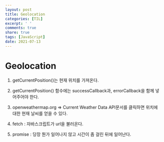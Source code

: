 ```yaml
---
layout: post
title: Geolocation
categories: [TIL]
excerpt: ' '
comments: true
share: true
tags: [JavaScript]
date: 2021-07-13
---
```


# Geolocation 

1. getCurrentPosition()는 현재 위치를 가져온다.

2. getCurrentPosition() 함수에는 successCallback과, errorCallback을 함께 넣어주어야 한다.

3. openweathermap.org => Current Weather Data API문서를 클릭하면 위치에 대한 현재 날씨를 얻을 수 있다.
4.  fetch : 자바스크립트가 url을 불러온다.
5. promise : 당장 뭔가 일어나지 않고 시간이 좀 걸린 뒤에 일어난다.

